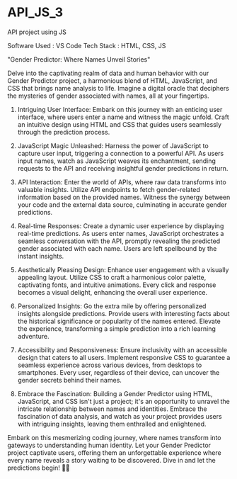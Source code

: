 # API_JS_3
API project using JS

Software Used : VS Code 
Tech Stack : HTML, CSS, JS

"Gender Predictor: Where Names Unveil Stories"

Delve into the captivating realm of data and human behavior with our Gender Predictor project, a harmonious blend of HTML, JavaScript, and CSS that brings name analysis to life. Imagine a digital oracle that deciphers the mysteries of gender associated with names, all at your fingertips.

1. Intriguing User Interface:
Embark on this journey with an enticing user interface, where users enter a name and witness the magic unfold. Craft an intuitive design using HTML and CSS that guides users seamlessly through the prediction process.

2. JavaScript Magic Unleashed:
Harness the power of JavaScript to capture user input, triggering a connection to a powerful API. As users input names, watch as JavaScript weaves its enchantment, sending requests to the API and receiving insightful gender predictions in return.

3. API Interaction:
Enter the world of APIs, where raw data transforms into valuable insights. Utilize API endpoints to fetch gender-related information based on the provided names. Witness the synergy between your code and the external data source, culminating in accurate gender predictions.

4. Real-time Responses:
Create a dynamic user experience by displaying real-time predictions. As users enter names, JavaScript orchestrates a seamless conversation with the API, promptly revealing the predicted gender associated with each name. Users are left spellbound by the instant insights.

5. Aesthetically Pleasing Design:
Enhance user engagement with a visually appealing layout. Utilize CSS to craft a harmonious color palette, captivating fonts, and intuitive animations. Every click and response becomes a visual delight, enhancing the overall user experience.

6. Personalized Insights:
Go the extra mile by offering personalized insights alongside predictions. Provide users with interesting facts about the historical significance or popularity of the names entered. Elevate the experience, transforming a simple prediction into a rich learning adventure.

7. Accessibility and Responsiveness:
Ensure inclusivity with an accessible design that caters to all users. Implement responsive CSS to guarantee a seamless experience across various devices, from desktops to smartphones. Every user, regardless of their device, can uncover the gender secrets behind their names.

8. Embrace the Fascination:
Building a Gender Predictor using HTML, JavaScript, and CSS isn't just a project; it's an opportunity to unravel the intricate relationship between names and identities. Embrace the fascination of data analysis, and watch as your project provides users with intriguing insights, leaving them enthralled and enlightened.

Embark on this mesmerizing coding journey, where names transform into gateways to understanding human identity. Let your Gender Predictor project captivate users, offering them an unforgettable experience where every name reveals a story waiting to be discovered. Dive in and let the predictions begin! 🔮✨

